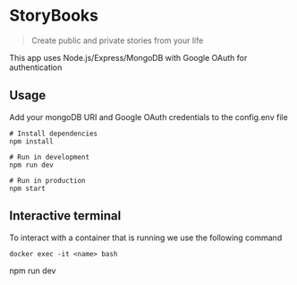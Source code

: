 # StoryBooks

> Create public and private stories from your life

This app uses Node.js/Express/MongoDB with Google OAuth for authentication

## Usage

Add your mongoDB URI and Google OAuth credentials to the config.env file

```
# Install dependencies
npm install

# Run in development
npm run dev

# Run in production
npm start
```
## Interactive terminal
To interact with a container that is running we use the following command

```
docker exec -it <name> bash
```
npm run dev